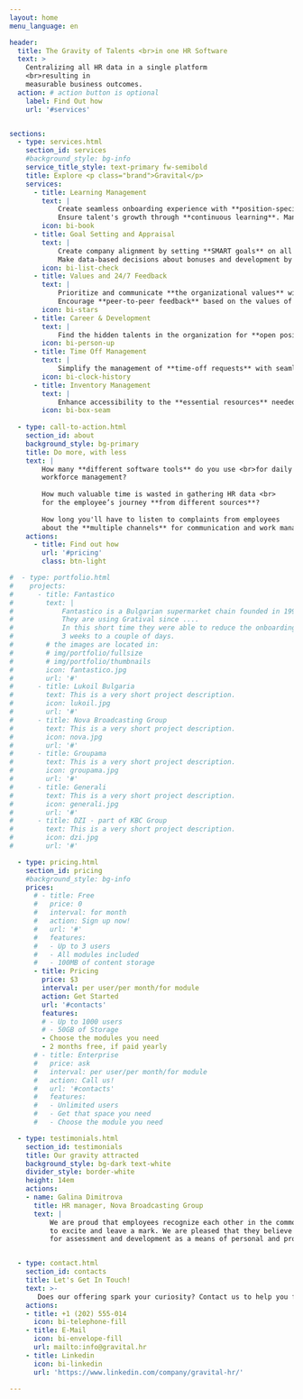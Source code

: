 ```yaml
---
layout: home
menu_language: en

header:
  title: The Gravity of Talents <br>in one HR Software
  text: >
    Centralizing all HR data in a single platform 
    <br>resulting in 
    measurable business outcomes.
  action: # action button is optional
    label: Find Out how
    url: '#services'


sections:
  - type: services.html
    section_id: services
    #background_style: bg-info
    service_title_style: text-primary fw-semibold
    title: Explore <p class="brand">Gravital</p>
    services:
      - title: Learning Management
        text: |
            Create seamless onboarding experience with **position-specific automated programs**.
            Ensure talent's growth through **continuous learning**. Manage **important documents** with digital signatures. 
        icon: bi-book
      - title: Goal Setting and Appraisal
        text: |
            Create company alignment by setting **SMART goals** on all levels with **insightful statistics**.
            Make data-based decisions about bonuses and development by using **regular appraisal campaigns**.
        icon: bi-list-check
      - title: Values and 24/7 Feedback
        text: |
            Prioritize and communicate **the organizational values** with top-down approach.
            Encourage **peer-to-peer feedback** based on the values of specific teams and organizational entities.
        icon: bi-stars
      - title: Career & Development
        text: |
            Find the hidden talents in the organization for **open positions**. Give the opportunity to the outstanding talents to grow as **mentors** to the new employees.
        icon: bi-person-up
      - title: Time Off Management
        text: |
            Simplify the management of **time-off requests** with seamless digital solution. <br>We've made it easy for employees, managers, and HR.
        icon: bi-clock-history
      - title: Inventory Management
        text: |
            Enhance accessibility to the **essential resources** needed by talents to perform their jobs effectively. **Manage quantities** while minimizing unnecessary additional costs.
        icon: bi-box-seam
  
  - type: call-to-action.html
    section_id: about
    background_style: bg-primary
    title: Do more, with less
    text: |
        How many **different software tools** do you use <br>for daily
        workforce management?
        
        How much valuable time is wasted in gathering HR data <br>
        for the employee’s journey **from different sources**?
        
        How long you'll have to listen to complaints from employees 
        about the **multiple channels** for communication and work management?
    actions:
      - title: Find out how
        url: '#pricing'
        class: btn-light

#  - type: portfolio.html
#    projects:
#      - title: Fantastico
#        text: |
#            Fantastico is a Bulgarian supermarket chain founded in 1991.
#            They are using Gratival since ....
#            In this short time they were able to reduce the onboarding time from
#            3 weeks to a couple of days.
#        # the images are located in:
#        # img/portfolio/fullsize
#        # img/portfolio/thumbnails
#        icon: fantastico.jpg
#        url: '#'
#      - title: Lukoil Bulgaria
#        text: This is a very short project description.
#        icon: lukoil.jpg
#        url: '#'
#      - title: Nova Broadcasting Group
#        text: This is a very short project description.
#        icon: nova.jpg
#        url: '#'
#      - title: Groupama
#        text: This is a very short project description.
#        icon: groupama.jpg
#        url: '#'
#      - title: Generali
#        text: This is a very short project description.
#        icon: generali.jpg
#        url: '#'
#      - title: DZI - part of KBC Group
#        text: This is a very short project description.
#        icon: dzi.jpg
#        url: '#'

  - type: pricing.html
    section_id: pricing
    #background_style: bg-info
    prices:
      # - title: Free
      #   price: 0
      #   interval: for month
      #   action: Sign up now!
      #   url: '#'
      #   features:
      #   - Up to 3 users
      #   - All modules included
      #   - 100MB of content storage
      - title: Pricing
        price: $3
        interval: per user/per month/for module
        action: Get Started
        url: '#contacts'
        features:
        # - Up to 1000 users
        # - 50GB of Storage
        - Choose the modules you need
        - 2 months free, if paid yearly
      # - title: Enterprise
      #   price: ask
      #   interval: per user/per month/for module
      #   action: Call us!
      #   url: '#contacts'
      #   features:
      #   - Unlimited users
      #   - Get that space you need
      #   - Choose the module you need

  - type: testimonials.html
    section_id: testimonials
    title: Our gravity attracted
    background_style: bg-dark text-white
    divider_style: border-white
    height: 14em
    actions:
    - name: Galina Dimitrova
      title: HR manager, Nova Broadcasting Group
      text: |
          We are proud that employees recognize each other in the common mission of creating inspiration,
          to excite and leave a mark. We are pleased that they believe in the meaning of the platform
          for assessment and development as a means of personal and professional development.


  - type: contact.html
    section_id: contacts
    title: Let's Get In Touch!
    text: >-
       Does our offering spark your curiosity? Contact us to help you find the most suitable solution for the talents in your organization!
    actions:
    - title: +1 (202) 555-014
      icon: bi-telephone-fill
    - title: E-Mail
      icon: bi-envelope-fill
      url: mailto:info@gravital.hr
    - title: Linkedin
      icon: bi-linkedin
      url: 'https://www.linkedin.com/company/gravital-hr/'

---
```

